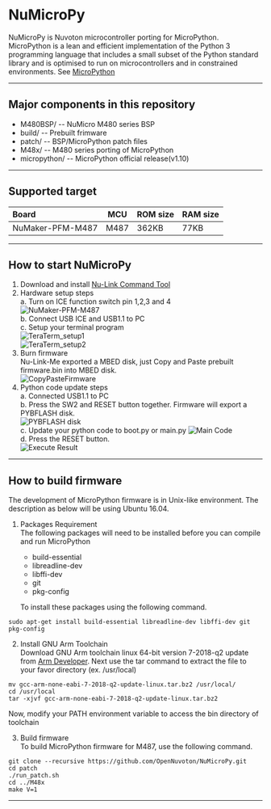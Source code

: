 # NuMicroPy
NuMicroPy is Nuvoton microcontroller porting for MicroPython. MicroPython is a lean and efficient implementation of the Python 3 programming language that includes a small subset of the Python standard library and is optimised to run on microcontrollers and in constrained environments. See [MicroPython](http://micropython.org/)

----
## Major components in this repository
- M480BSP/ -- NuMicro M480 series BSP
- build/ -- Prebuilt frimware
- patch/ -- BSP/MicroPython patch files
- M48x/ -- M480 series porting of MicroPython
- micropython/ -- MicroPython official release(v1.10)

----
## Supported target
Board            |MCU      |ROM size  |RAM size
:----------------|---------|----------|-------
NuMaker-PFM-M487 |M487     |362KB     |77KB

----
## How to start NuMicroPy
1. Download and install [Nu-Link Command Tool](https://www.nuvoton.com/hq/support/tool-and-software/software/programmer/?__locale=en)
2. Hardware setup steps  
a. Turn on ICE function switch pin 1,2,3 and 4  
![NuMaker-PFM-M487](https://i.imgur.com/tFvodDh.jpg)  
b. Connect USB ICE and USB1.1 to PC  
c. Setup your terminal program  
![TeraTerm_setup1](https://i.imgur.com/w598b7y.jpg)  
![TeraTerm_setup2](https://i.imgur.com/hkBwaJv.jpg) 
3. Burn firmware  
Nu-Link-Me exported a MBED disk, just Copy and Paste prebuilt firmware.bin into MBED disk.  
![CopyPasteFirmware](https://i.imgur.com/XcHo5fP.jpg)
4. Python code update steps  
a. Connected USB1.1 to PC  
b. Press the SW2 and RESET button together. Firmware will export a PYBFLASH disk.  
![PYBFLASH disk](https://i.imgur.com/111q3XP.jpg)  
c. Update your python code to boot.py or main.py
![Main Code](https://i.imgur.com/fRwYR5x.jpg)  
d. Press the RESET button.  
![Execute Result](https://i.imgur.com/ZExBjT0.jpg)  


----
## How to build firmware
The development of MicroPython firmware is in Unix-like environment. The description as below will be using Ubuntu 16.04.
1. Packages Requirement  
The following packages will need to be installed before you can compile and run MicroPython
	* build-essential
	* libreadline-dev
	* libffi-dev
	* git
	* pkg-config

    To install these packages using the following command.
```
sudo apt-get install build-essential libreadline-dev libffi-dev git pkg-config
```
2. Install GNU Arm Toolchain  
Download GNU Arm toolchain linux 64-bit version 7-2018-q2 update from [Arm Developer](https://developer.arm.com/open-source/gnu-toolchain/gnu-rm/downloads). Next use the tar command to extract the file to your favor directory (ex. /usr/local)  
```
mv gcc-arm-none-eabi-7-2018-q2-update-linux.tar.bz2 /usr/local/  
cd /usr/local  
tar -xjvf gcc-arm-none-eabi-7-2018-q2-update-linux.tar.bz2  
```   
Now, modify your PATH environment variable to access the bin directory of toolchain

3. Build firmware  
To build MicroPython firmware for M487, use the following command.
```
git clone --recursive https://github.com/OpenNuvoton/NuMicroPy.git  
cd patch  
./run_patch.sh  
cd ../M48x  
make V=1
```

----
